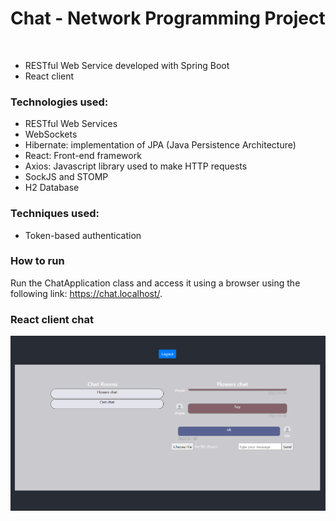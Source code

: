 # Chat - Network Programming Project

<br>

* RESTful Web Service developed with Spring Boot
* React client

### Technologies used:
* RESTful Web Services
* WebSockets
* Hibernate: implementation of JPA (Java Persistence Architecture)
* React: Front-end framework
* Axios: Javascript library used to make HTTP requests
* SockJS and STOMP
* H2 Database

### Techniques used:
* Token-based authentication

### How to run 
Run the ChatApplication class and access it using a browser using the following link: https://chat.localhost/.

### React client chat
![chat](./images/chat.png)

